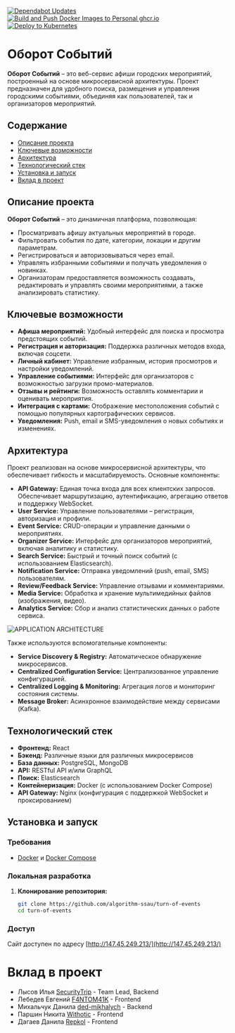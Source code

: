 [![Dependabot Updates](https://github.com/algorithm-ssau/turn-of-events/actions/workflows/dependabot/dependabot-updates/badge.svg?branch=master)](https://github.com/algorithm-ssau/turn-of-events/actions/workflows/dependabot/dependabot-updates)
[![Build and Push Docker Images to Personal ghcr.io](https://github.com/algorithm-ssau/turn-of-events/actions/workflows/build-push.yml/badge.svg?branch=master)](https://github.com/algorithm-ssau/turn-of-events/actions/workflows/build-push.yml)
[![Deploy to Kubernetes](https://github.com/algorithm-ssau/turn-of-events/actions/workflows/deploy.yml/badge.svg?branch=master)](https://github.com/algorithm-ssau/turn-of-events/actions/workflows/deploy.yml)
# Оборот Событий

**Оборот Событий** – это веб-сервис афиши городских мероприятий, построенный на основе микросервисной архитектуры. Проект предназначен для удобного поиска, размещения и управления городскими событиями, объединяя как пользователей, так и организаторов мероприятий.

## Содержание

- [Описание проекта](#описание-проекта)
- [Ключевые возможности](#ключевые-возможности)
- [Архитектура](#архитектура)
- [Технологический стек](#технологический-стек)
- [Установка и запуск](#установка-и-запуск)
- [Вклад в проект](#вклад-в-проект)

## Описание проекта

**Оборот Событий** – это динамичная платформа, позволяющая:
- Просматривать афишу актуальных мероприятий в городе.
- Фильтровать события по дате, категории, локации и другим параметрам.
- Регистрироваться и авторизовываться через email.
- Управлять избранными событиями и получать уведомления о новинках.
- Организаторам предоставляется возможность создавать, редактировать и управлять своими мероприятиями, а также анализировать статистику.

## Ключевые возможности

- **Афиша мероприятий:** Удобный интерфейс для поиска и просмотра предстоящих событий.
- **Регистрация и авторизация:** Поддержка различных методов входа, включая соцсети.
- **Личный кабинет:** Управление избранным, история просмотров и настройки уведомлений.
- **Управление событиями:** Интерфейс для организаторов с возможностью загрузки промо-материалов.
- **Отзывы и рейтинги:** Возможность оставлять комментарии и оценивать мероприятия.
- **Интеграция с картами:** Отображение местоположения событий с помощью популярных картографических сервисов.
- **Уведомления:** Push, email и SMS-уведомления о новых событиях и изменениях.

## Архитектура

Проект реализован на основе микросервисной архитектуры, что обеспечивает гибкость и масштабируемость. Основные компоненты:

- **API Gateway:** Единая точка входа для всех клиентских запросов. Обеспечивает маршрутизацию, аутентификацию, агрегацию ответов и поддержку WebSocket.
- **User Service:** Управление пользователями – регистрация, авторизация и профили.
- **Event Service:** CRUD-операции и управление данными о мероприятиях.
- **Organizer Service:** Интерфейс для организаторов мероприятий, включая аналитику и статистику.
- **Search Service:** Быстрый и точный поиск событий (с использованием Elasticsearch).
- **Notification Service:** Отправка уведомлений (push, email, SMS) пользователям.
- **Review/Feedback Service:** Управление отзывами и комментариями.
- **Media Service:** Обработка и хранение мультимедийных файлов (изображения, видео).
- **Analytics Service:** Сбор и анализ статистических данных о работе сервиса.

<picture>
 <img alt="APPLICATION ARCHITECTURE" src="https://github.com/algorithm-ssau/turn-of-events/blob/master/APP.jpg">
</picture>


Также используются вспомогательные компоненты:
- **Service Discovery & Registry:** Автоматическое обнаружение микросервисов.
- **Centralized Configuration Service:** Централизованное управление конфигурацией.
- **Centralized Logging & Monitoring:** Агрегация логов и мониторинг состояния системы.
- **Message Broker:** Асинхронное взаимодействие между сервисами (Kafka).

## Технологический стек

- **Фронтенд:** React
- **Бэкенд:** Различные языки для различных микросервисов
- **База данных:** PostgreSQL, MongoDB
- **API:** RESTful API и/или GraphQL
- **Поиск:** Elasticsearch
- **Контейнеризация:** Docker (с использованием Docker Compose)
- **API Gateway:** Nginx (конфигурация с поддержкой WebSocket и проксированием)

## Установка и запуск

### Требования

- [Docker](https://www.docker.com/) и [Docker Compose](https://docs.docker.com/compose/)

### Локальная разработка

1. **Клонирование репозитория:**
   ```bash
   git clone https://github.com/algorithm-ssau/turn-of-events
   cd turn-of-events

### Доступ
Сайт доступен по адресу [http://147.45.249.213/](http://147.45.249.213/)

# Вклад в проект
* Лысов Илья [SecurityTrip](https://github.com/SecurityTrip) - Team Lead, Backend 
* Лебедев Евгений [F4NTOM41K](https://github.com/F4NTOM41K) - Frontend
* Михальчук Данила [ded-mikhalych](https://github.com/ded-mikhalych) - Backend
* Паршин Никита [Withotic](https://github.com/Withotic) - Frontend
* Дагаев Данила [Repkol](https://github.com/Repkol) - Frontend
